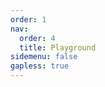 ```yaml
---
order: 1
nav:
  order: 4
  title: Playground
sidemenu: false
gapless: true
---
```


<code src='./index.tsx' />
